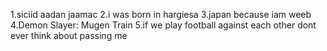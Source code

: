 1.siciid aadan jaamac
2.i was born in hargiesa
3.japan because iam weeb
4.Demon Slayer: Mugen Train
5.if we play football against each other dont ever think about passing me 
